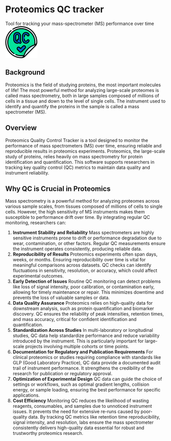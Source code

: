 # Proteomics QC tracker
Tool for tracking your mass-spectrometer (MS) performance over time
<img src="qc_8790360.png" alt="QC Metrics Example" width="100"/>


## Background
Proteomics is the field of studying proteins, the most important molecules of life!
The most powerful method for analyzing large-scale proteomes is called mass spectrometry, both in large samples composed of millions of cells in a tissue and down to the level of single cells. 
The instrument used to identify and quantify the proteins in the sample is called a mass spectrometer (MS).

## Overview
Proteomics Quality Control Tracker is a tool designed to monitor the performance of mass spectrometers (MS) over time, ensuring reliable and reproducible results in proteomics experiments. Proteomics, the large-scale study of proteins, relies heavily on mass spectrometry for protein identification and quantification. This software supports researchers in tracking key quality control (QC) metrics to maintain data quality and instrument reliability.

## Why QC is Crucial in Proteomics
Mass spectrometry is a powerful method for analyzing proteomes across various sample scales, from tissues composed of millions of cells to single cells. However, the high sensitivity of MS instruments makes them susceptible to performance drift over time. By integrating regular QC monitoring, researchers can:

1. **Instrument Stability and Reliability**
Mass spectrometers are highly sensitive instruments prone to drift or performance degradation due to wear, contamination, or other factors.
Regular QC measurements ensure the instrument operates consistently, producing reliable data.
2. **Reproducibility of Results**
Proteomics experiments often span days, weeks, or months. Ensuring reproducibility over time is vital for meaningful comparisons across datasets.
QC checks can identify fluctuations in sensitivity, resolution, or accuracy, which could affect experimental outcomes.
3. **Early Detection of Issues**
Routine QC monitoring can detect problems like loss of signal intensity, poor calibration, or contamination early, allowing for timely maintenance or repair.
This minimizes downtime and prevents the loss of valuable samples or data.
4. **Data Quality Assurance**
Proteomics relies on high-quality data for downstream analysis, such as protein quantification and biomarker discovery.
QC ensures the reliability of peak intensities, retention times, and mass accuracy, critical for confident identification and quantification.
5. **Standardization Across Studies**
In multi-laboratory or longitudinal studies, QC data help standardize performance and reduce variability introduced by the instrument.
This is particularly important for large-scale projects involving multiple cohorts or time points.
6. **Documentation for Regulatory and Publication Requirements**
For clinical proteomics or studies requiring compliance with standards like GLP (Good Laboratory Practice), QC data provide a documented audit trail of instrument performance.
It strengthens the credibility of the research for publication or regulatory approval.
7. **Optimization of Experimental Design**
QC data can guide the choice of settings or workflows, such as optimal gradient lengths, collision energy, or sample loading, ensuring the best performance for specific applications.
8. **Cost Efficiency**
Monitoring QC reduces the likelihood of wasting reagents, consumables, and samples due to unnoticed instrument issues.
It prevents the need for extensive re-runs caused by poor-quality data.
By tracking QC metrics like retention time reproducibility, signal intensity, and resolution, labs ensure the mass spectrometer consistently delivers high-quality data essential for robust and trustworthy proteomics research.
